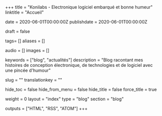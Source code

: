 +++
title = "Konilabs - Electronique logiciel embarqué et bonne humeur"
linktitle = "Accueil"

date = 2020-06-01T00:00:00Z
publishdate = 2020-06-01T00:00:00Z

draft = false

tags= []
aliases = []

audio = []
images = []

keywords = ["blog", "actualités"]
description = "Blog racontant mes histoires de conception électronique,  de technologies et de logiciel avec une pincée d'humour"

slug = ""
translationkey = ""

hide_toc = false
hide_from_menu = false
hide_title = false
force_title = true

weight = 0
layout = "index"
type = "blog"
section = "blog"

outputs = ["HTML", "RSS", "ATOM"]
+++